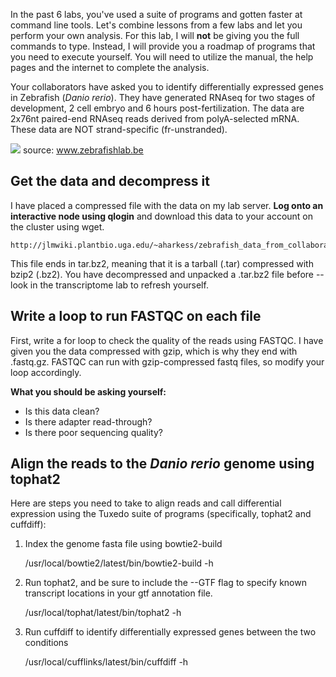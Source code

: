 In the past 6 labs, you've used a suite of programs and gotten faster at command line tools. Let's combine lessons from a few labs and let you perform your own analysis. For this lab, I will **not** be giving you the full commands to type. Instead, I will provide you a roadmap of programs that you need to execute yourself. You will need to utilize the manual, the help pages and the internet to complete the analysis. 

Your collaborators have asked you to identify differentially expressed genes in Zebrafish (_Danio rerio_). They have generated RNAseq for two stages of development, 2 cell embryo and 6 hours post-fertilization. The data are 2x76nt paired-end RNAseq reads derived from polyA-selected mRNA. These data are NOT strand-specific (fr-unstranded).

![](http://www.zebrafishlab.be/sites/default/files/styles/media_gallery_large/public/embryos-7.jpg)
source: www.zebrafishlab.be

## Get the data and decompress it

I have placed a compressed file with the data on my lab server. **Log onto an interactive node using qlogin** and download this data to your account on the cluster using wget. 

    http://jlmwiki.plantbio.uga.edu/~aharkess/zebrafish_data_from_collaborators.tar.bz2

This file ends in tar.bz2, meaning that it is a tarball (.tar) compressed with bzip2 (.bz2). You have decompressed and unpacked a .tar.bz2 file before -- look in the transcriptome lab to refresh yourself. 

## Write a loop to run FASTQC on each file

First, write a for loop to check the quality of the reads using FASTQC. I have given you the data compressed with gzip, which is why they end with .fastq.gz. FASTQC can run with gzip-compressed fastq files, so modify your loop accordingly. 

**What you should be asking yourself:**

* Is this data clean? 
* Is there adapter read-through? 
* Is there poor sequencing quality?

## Align the reads to the _Danio rerio_ genome using tophat2

Here are steps you need to take to align reads and call differential expression using the Tuxedo suite of programs (specifically, tophat2 and cuffdiff):

1. Index the genome fasta file using bowtie2-build

    /usr/local/bowtie2/latest/bin/bowtie2-build -h

2. Run tophat2, and be sure to include the --GTF flag to specify known transcript locations in your gtf annotation file.

    /usr/local/tophat/latest/bin/tophat2 -h

3. Run cuffdiff to identify differentially expressed genes between the two conditions

    /usr/local/cufflinks/latest/bin/cuffdiff -h
